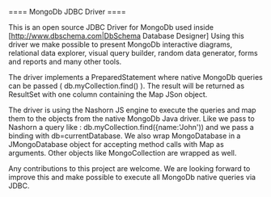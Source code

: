 ==== MongoDb JDBC Driver ====

This is an open source JDBC Driver for MongoDb used inside [http://www.dbschema.com|DbSchema Database Designer]
Using this driver we make possible to present MongoDb interactive diagrams, relational data explorer, visual query builder, random data generator, forms and reports and many other tools.

The driver implements a PreparedStatement where native MongoDb queries can be passed ( db.myCollection.find() ).
The result will be returned as ResultSet with one column containing the Map JSon object.

The driver is using the Nashorn JS engine to execute the queries and map them to the objects from the native MongoDb Java driver.
Like we pass to Nashorn a query like : db.myCollection.find({name:'John')) and we pass a binding with db=currentDatabase.
We also wrap MongoDatabase in a JMongoDatabase object for accepting method calls with Map as arguments.
Other objects like MongoCollection are wrapped as well.

Any contributions to this project are welcome.
We are looking forward to improve this and make possible to execute all MongoDb native queries via JDBC.